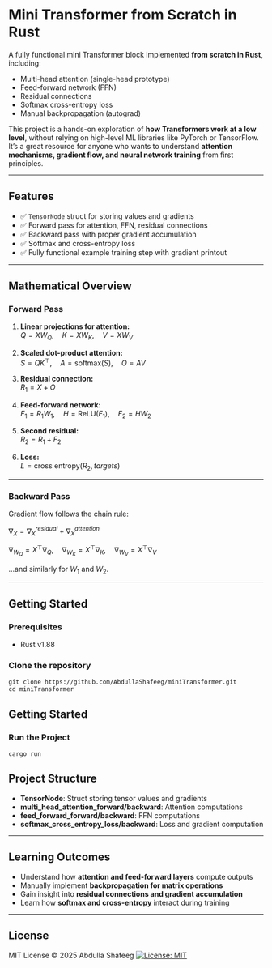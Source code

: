 # Mini Transformer from Scratch in Rust

A fully functional mini Transformer block implemented **from scratch in Rust**, including:

- Multi-head attention (single-head prototype)  
- Feed-forward network (FFN)  
- Residual connections  
- Softmax cross-entropy loss  
- Manual backpropagation (autograd)  

This project is a hands-on exploration of **how Transformers work at a low level**, without relying on high-level ML libraries like PyTorch or TensorFlow. It’s a great resource for anyone who wants to understand **attention mechanisms, gradient flow, and neural network training** from first principles.

---

## Features

- ✅ `TensorNode` struct for storing values and gradients  
- ✅ Forward pass for attention, FFN, residual connections  
- ✅ Backward pass with proper gradient accumulation  
- ✅ Softmax and cross-entropy loss  
- ✅ Fully functional example training step with gradient printout  

---

## Mathematical Overview

### Forward Pass

1. **Linear projections for attention:**  
$Q = X W_Q, \quad K = X W_K, \quad V = X W_V$

2. **Scaled dot-product attention:**  
$S = Q K^\top, \quad A = \text{softmax}(S), \quad O = A V$

3. **Residual connection:**  
$R_1 = X + O$

4. **Feed-forward network:**  
$F_1 = R_1 W_1, \quad H = \text{ReLU}(F_1), \quad F_2 = H W_2$

5. **Second residual:**  
$R_2 = R_1 + F_2$

6. **Loss:**  
$L = \text{cross entropy}(R_2, targets)$

---

### Backward Pass

Gradient flow follows the chain rule:

$\nabla_X = \nabla_X^{residual} + \nabla_X^{attention}$

$\nabla_{W_Q} = X^\top \nabla_Q, \quad \nabla_{W_K} = X^\top \nabla_K, \quad \nabla_{W_V} = X^\top \nabla_V$

…and similarly for $W_1$ and $W_2$.

---

## Getting Started

### Prerequisites

- Rust v1.88

### Clone the repository

```
git clone https://github.com/AbdullaShafeeg/miniTransformer.git
cd miniTransformer
```

## Getting Started

### Run the Project

```
cargo run
```

## Project Structure

- **TensorNode**: Struct storing tensor values and gradients  
- **multi_head_attention_forward/backward**: Attention computations  
- **feed_forward_forward/backward**: FFN computations  
- **softmax_cross_entropy_loss/backward**: Loss and gradient computation  

---

## Learning Outcomes

- Understand how **attention and feed-forward layers** compute outputs  
- Manually implement **backpropagation for matrix operations**  
- Gain insight into **residual connections and gradient accumulation**  
- Learn how **softmax and cross-entropy** interact during training  

---

## License

MIT License © 2025 Abdulla Shafeeg
[![License: MIT](https://img.shields.io/badge/License-MIT-yellow.svg)](LICENSE)

